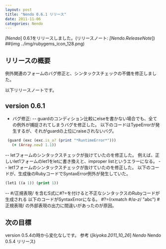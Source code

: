```yaml
---
layout: post
title: "Nendo 0.6.1 リリース"
date: 2011-11-06
categories: Nendo
---
```

*[Nendo*] 0.6.1をリリースしました。(リリースノート: *[Nendo.ReleaseNote*])
##(img ../img/rubygems_icon_128.png)
## リリースの概要
例外関連のフォームのバグ修正と、シンタックスチェックの不備を修正しました。

以下リリースノートです。
## version 0.6.1
- バグ修正:
-- guardのコンディション比較にelseを書かない場合でも、全ての例外が捕捉されてしまうバグを修正した。
 以下のコードはTypeErrorが発生するが、それがguardの上位にraiseされないバグ。
```ruby
 (guard (exc (exc.is_a? (print "*RuntimeError*")))
   (+ (Array.new) 1.1))
```
-- letフォームのシンタックスチェックが抜けていたのを修正した。
 例えば、正しいlet1フォームのlet1をletに書き換えと、improper listというエラーになる。
-- let1フォームのシンタックスチェックが抜けていたのを修正した。
 以下のコードが、生成後のRubyコードでSyntaxError例外が発生していた。
```lisp
(let1 ((a 1)) (print 1))
```
-- #/正規表現/ を含むS式に#?=を付けると不正なシンタックスのRubyコードが生成される
 以下のコードがSyntaxErrorになる。
 #?=(rxmatch #/*a-z*/ "abc")
 #正規表現/ の外部表現の出力に間違いがあったのが原因。

## 次の目標
version 0.5.4の時から変化なしです。
参考 (*[kiyoka.2011_10_26*] *Nendo* Nendo 0.5.4 リリース)
